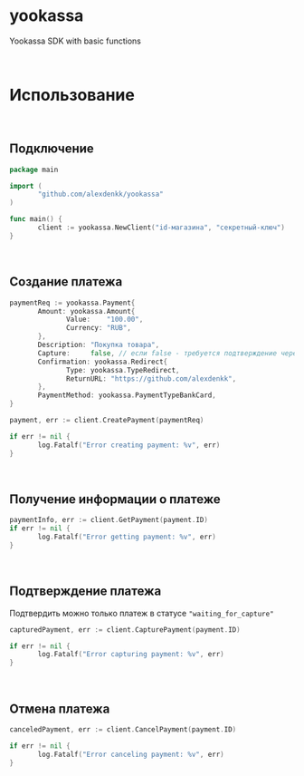 # yookassa
 Yookassa SDK with basic functions

<br>

# Использование

<br>

## Подключение
```go
package main

import (
       "github.com/alexdenkk/yookassa"
)

func main() {
       client := yookassa.NewClient("id-магазина", "секретный-ключ")
}
```

<br>

## Создание платежа
```go
paymentReq := yookassa.Payment{
       Amount: yookassa.Amount{
              Value:    "100.00",
              Currency: "RUB",
       },
       Description: "Покупка товара",
       Capture:     false, // если false - требуется подтверждение через метод CapturePayment
       Confirmation: yookassa.Redirect{
              Type: yookassa.TypeRedirect,
              ReturnURL: "https://github.com/alexdenkk",
       },
       PaymentMethod: yookassa.PaymentTypeBankCard,
}

payment, err := client.CreatePayment(paymentReq)

if err != nil {
       log.Fatalf("Error creating payment: %v", err)
}
```

<br>

## Получение информации о платеже
```go
paymentInfo, err := client.GetPayment(payment.ID)
if err != nil {
       log.Fatalf("Error getting payment: %v", err)
}
```

<br>

## Подтверждение платежа
 Подтвердить можно только платеж в статусе `"waiting_for_capture"`
```go
capturedPayment, err := client.CapturePayment(payment.ID)

if err != nil {
       log.Fatalf("Error capturing payment: %v", err)
}
```

<br>

## Отмена платежа
```go
canceledPayment, err := client.CancelPayment(payment.ID)

if err != nil {
       log.Fatalf("Error canceling payment: %v", err)
}
```
